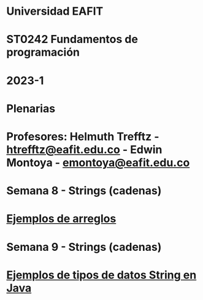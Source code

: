 # Universidad EAFIT
# ST0242 Fundamentos de programación
# 2023-1
# Plenarias
#
# Profesores: Helmuth Trefftz - htrefftz@eafit.edu.co - Edwin Montoya - emontoya@eafit.edu.co
#
# Semana 8 - Strings (cadenas)
# [Ejemplos de arreglos](semana08)
#
# Semana 9 - Strings (cadenas)
# [Ejemplos de tipos de datos String en Java](semana09)
